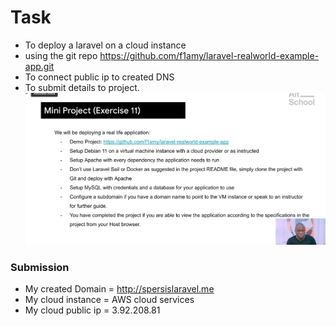 # Task

+ To deploy a laravel on a cloud instance 
+ using the git repo https://github.com/f1amy/laravel-realworld-example-app.git
+ To connect public ip to created DNS
+ To submit details to project.
![task](miniproject.png)

### Submission
 * My created Domain = http://spersislaravel.me
* My cloud instance = AWS cloud services
* My cloud public ip = 3.92.208.81
